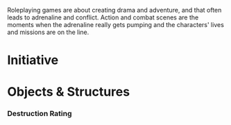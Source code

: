 
Roleplaying games are about creating drama and adventure, and that often leads to adrenaline and conflict.  Action and combat scenes are the moments when the adrenaline really gets pumping and the characters' lives and missions are on the line.

# Initiative

# Objects & Structures

### Destruction Rating